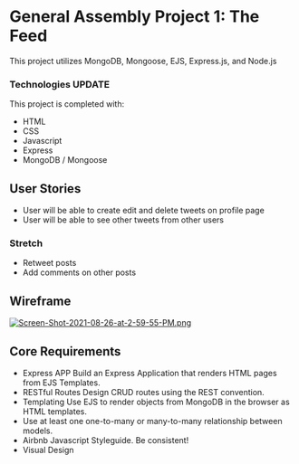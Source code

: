 # General Assembly Project 1: The Feed

This project utilizes MongoDB, Mongoose, EJS, Express.js, and Node.js

### Technologies UPDATE

This project is completed with:
 - HTML
 - CSS
 - Javascript
 - Express
 - MongoDB / Mongoose

## User Stories
 - User will be able to create edit and delete tweets on profile page
 - User will be able to see other tweets from other users

### Stretch
 - Retweet posts
 - Add comments on other posts

## Wireframe
[![Screen-Shot-2021-08-26-at-2-59-55-PM.png](https://i.postimg.cc/NM3wJJWX/Screen-Shot-2021-08-26-at-2-59-55-PM.png)](https://postimg.cc/wyQP3Vxx)


## Core Requirements
- Express APP Build an Express Application that renders HTML pages from EJS Templates.
- RESTful Routes Design CRUD routes using the REST convention.
- Templating Use EJS to render objects from MongoDB in the browser as HTML templates.
- Use at least one one-to-many or many-to-many relationship between models.
- Airbnb Javascript Styleguide. Be consistent!
- Visual Design

